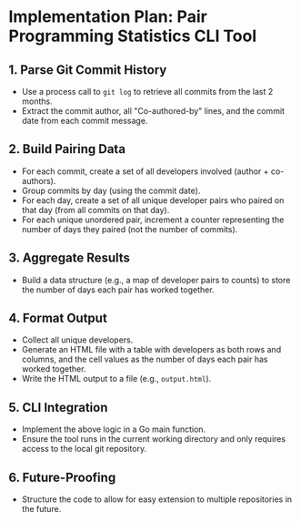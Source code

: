 # Implementation Plan: Pair Programming Statistics CLI Tool

## 1. Parse Git Commit History
- Use a process call to `git log` to retrieve all commits from the last 2 months.
- Extract the commit author, all "Co-authored-by" lines, and the commit date from each commit message.

## 2. Build Pairing Data
- For each commit, create a set of all developers involved (author + co-authors).
- Group commits by day (using the commit date).
- For each day, create a set of all unique developer pairs who paired on that day (from all commits on that day).
- For each unique unordered pair, increment a counter representing the number of days they paired (not the number of commits).

## 3. Aggregate Results
- Build a data structure (e.g., a map of developer pairs to counts) to store the number of days each pair has worked together.

## 4. Format Output
- Collect all unique developers.
- Generate an HTML file with a table with developers as both rows and columns, and the cell values as the number of days each pair has worked together.
- Write the HTML output to a file (e.g., `output.html`).

## 5. CLI Integration
- Implement the above logic in a Go main function.
- Ensure the tool runs in the current working directory and only requires access to the local git repository.

## 6. Future-Proofing
- Structure the code to allow for easy extension to multiple repositories in the future.

